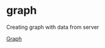 # graph
Creating graph with data from server


[Graph](http://147.175.121.202/~xsmetanka/public_html/97932_MS_Z6/index.html )
